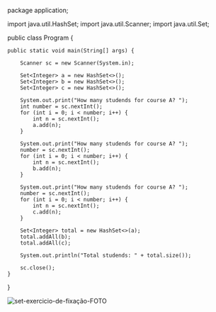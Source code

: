 package application;

import java.util.HashSet;
import java.util.Scanner;
import java.util.Set;

public class Program {

	public static void main(String[] args) {

		Scanner sc = new Scanner(System.in);

		Set<Integer> a = new HashSet<>();
		Set<Integer> b = new HashSet<>();
		Set<Integer> c = new HashSet<>();

		System.out.print("How many studends for course A? ");
		int number = sc.nextInt();
		for (int i = 0; i < number; i++) {
			int n = sc.nextInt();
			a.add(n);
		}

		System.out.print("How many studends for course A? ");
		number = sc.nextInt();
		for (int i = 0; i < number; i++) {
			int n = sc.nextInt();
			b.add(n);
		}

		System.out.print("How many studends for course A? ");
		number = sc.nextInt();
		for (int i = 0; i < number; i++) {
			int n = sc.nextInt();
			c.add(n);
		}
		
		Set<Integer> total = new HashSet<>(a);
		total.addAll(b);
		total.addAll(c);
		
		System.out.println("Total studends: " + total.size());
		
		sc.close();
	}

}

![set-exercicio-de-fixação-FOTO](https://user-images.githubusercontent.com/61166475/154861817-a2f3da57-cb57-490d-9a7c-7da31ed034fd.png)
